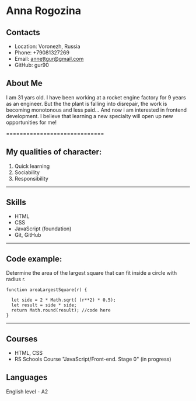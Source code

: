 # **Anna Rogozina**
## Contacts
* Location: Voronezh, Russia
* Phone: +79081327269
* Email: annettgur@gmail.com
* GitHub: gur90


## About Me
I am 31 yars old. I have been working at a rocket engine factory for 9 years as an engineer. But the the plant is falling into disrepair, the work is becoming monotonous and less paid... 
And now i am interested in  frontend development. I believe that learning a new specialty will open up new opportunities for me!


=============================
## My qualities of character:
1. Quick learning
2. Sociability
3. Responsibility
   
****************************
## Skills
* HTML
* CSS
* JavaScript (foundation)
* Git, GitHub
***************************
## Code example:
Determine the area of the largest square that can fit inside a circle with radius r.
```
function areaLargestSquare(r) {

  let side = 2 * Math.sqrt( (r**2) * 0.5);
  let result = side * side; 
  return Math.round(result); //code here
}
```
***************************
## Courses
* HTML, CSS
* RS Schools Course "JavaScript/Front-end. Stage 0" (in progress)

## Languages
English level - A2
